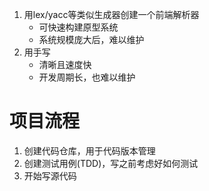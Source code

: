 
1. 用lex/yacc等类似生成器创建一个前端解析器
   - 可快速构建原型系统
   - 系统规模庞大后，难以维护
2. 用手写
   - 清晰且速度快
   - 开发周期长，也难以维护

# 项目流程
1. 创建代码仓库，用于代码版本管理
2. 创建测试用例(TDD)，写之前考虑好如何测试
3. 开始写源代码